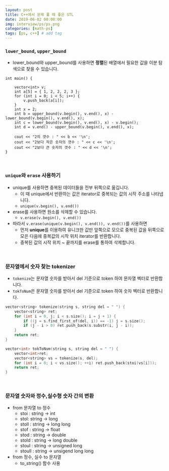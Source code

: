```yaml
---
layout: post
title: C++에서 문제 풀 때 좋은 STL
date: 2019-06-02 00:00:00
img: interview/ps/ps.png
categories: [math-ps] 
tags: [ps, c++] # add tag
---
```


### `lower_bound`, `upper_bound`

+ lower_bound와 upper_bound를 사용하면 **정렬**된 배열에서 필요한 값을 이분 탐색으로 찾을 수 있습니다.

```
int main() {

	vector<int> v;
	int a[5] = { 1, 2, 2, 2, 3 };
	for (int i = 0; i < 5; i++) {
		v.push_back(a[i]);
	}
	int x = 2;
	int b = upper_bound(v.begin(), v.end(), x) - lower_bound(v.begin(), v.end(), x);
	int c = lower_bound(v.begin(), v.end(), x) - v.begin();
	int d = v.end() - upper_bound(v.begin(), v.end(), x);

	cout << "2의 갯수 : " << b << '\n';
	cout << "2보다 작은 숫자의 갯수 : " << c << '\n';
	cout << "2보다 큰 숫자의 갯수 : " << d << '\n';
}

```

<br>

### `unique`와 `erase` 사용하기

+ unique를 사용하면 중복된 데이터들을 전부 뒤쪽으로 옮깁니다.
    + 이 때 unique에서 반환하는 값은 iterator로 중복되는 값의 시작 주소를 나타냅니다.
    + `unique(v.begin(), v.end())`
+ erase를 사용하면 원소를 삭제할 수 있습니다.
    + `v.erase(v.begin(), v.end())`
+ 따라서 `v.erase(unique(v.begin(), v.end()), v.end())`를 사용하면 
    + 먼저 **unique**를 이용하여 유니크한 값만 앞쪽으로 모으로 중복된 값을 뒤쪽으로 모은 다음에 중복값의 시작 위치 iterator를 반환합니다.
    + 중복된 값의 시작 위치 ~ 끝까지를 erase를 통하여 삭제합니다.
     
<br>

### 문자열에서 숫자 찾는 tokenizer

+ `tokenize`는 문자열 숫자를 받아서 del 기준으로 token 하여 문자열 벡터로 반환합니다.
+ `tokToNum`은 문자열 숫자를 받아서 del 기준으로 token 하여 숫자 벡터로 반환합니다.

```cpp
vector<string> tokenize(string s, string del = " ") {
	vector<string> ret;
	for (int i = 0, j; i < s.size(); i = j + 1) {
		if ((j = s.find_first_of(del, i)) == -1) j = s.size();
		if (j - i > 0) ret.push_back(s.substr(i, j - i));
	}
	return ret;
}

vector<int> tokToNum(string s, string del = " ") {
	vector<int>ret;
	vector<string> vs = tokenize(s, del);
	for (int i = 0; i < vs.size(); ++i) ret.push_back(stoi(vs[i]));
	return ret;
}

```

<br>

### 문자열 숫자와 정수,실수형 숫자 간의 변환

- from 문자열 to 정수
    - stoi : string → int
    - stol: string → long
    - stoll : string → long long
    - stof : string → float
    - stod : string → double
    - stold : string → long double
    - stoul : string → unsigned long
    - stoull : string → unsigend long long
- from 정수, 실수 to 문자열
    - to_string() 함수 사용